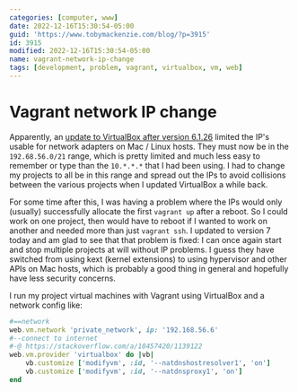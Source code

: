 ```yaml
---
categories: [computer, www]
date: 2022-12-16T15:30:54-05:00
guid: 'https://www.tobymackenzie.com/blog/?p=3915'
id: 3915
modified: 2022-12-16T15:30:54-05:00
name: vagrant-network-ip-change
tags: [development, problem, vagrant, virtualbox, vm, web]
---
```


Vagrant network IP change
=========================

Apparently, an [update to VirtualBox after version 6.1.26](https://discuss.hashicorp.com/t/vagran-can-not-assign-ip-address-to-virtualbox-machine/30930) limited the IP's usable for network adapters on Mac / Linux hosts.  They must now be in the `192.68.56.0/21` range, which is pretty limited and much less easy to remember or type than the `10.*.*.*` that I had been using.  I had to change my projects to all be in this range and spread out the IPs to avoid collisions between the various projects when I updated VirtualBox a while back.

<!--more-->

For some time after this, I was having a problem where the IPs would only (usually) successfully allocate the first `vagrant up` after a reboot.  So I could work on one project, then would have to reboot if I wanted to work on another and needed more than just `vagrant ssh`.  I updated to version 7 today and am glad to see that that problem is fixed:  I can once again start and stop multiple projects at will without IP problems.  I guess they have switched from using kext (kernel extensions) to using hypervisor and other APIs on Mac hosts, which is probably a good thing in general and hopefully have less security concerns.

I run my project virtual machines with Vagrant using VirtualBox and a network config like:

``` ruby
#==network
web.vm.network 'private_network', ip: '192.168.56.6'
#--connect to internet
#-@ https://stackoverflow.com/a/18457420/1139122
web.vm.provider 'virtualbox' do |vb|
	vb.customize ['modifyvm', :id, '--natdnshostresolver1', 'on']
	vb.customize ['modifyvm', :id, '--natdnsproxy1', 'on']
end
```
